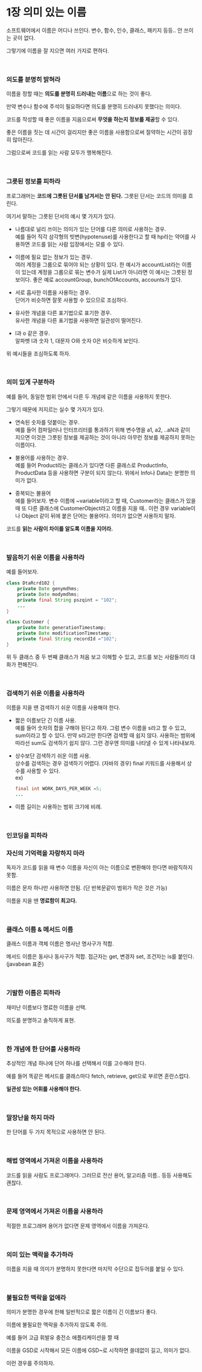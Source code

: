 1장 의미 있는 이름
===============

소프트웨어에서 이름은 어디나 쓰인다. 변수, 함수, 인수, 클래스, 패키지 등등.. 안 쓰이는 곳이 없다.

그렇기에 이름을 잘 지으면 여러 가지로 편하다.

<br>

### 의도를 분명히 밝혀라

이름을 정할 때는 **의도를 분명히 드러내는 이름**으로 하는 것이 좋다.

만약 변수나 함수에 주석이 필요하다면 의도를 분명히 드러내지 못했다는 의미다.

코드를 작성할 때 좋은 이름을 지음으로써 **무엇을 하는지 정보를 제공**할 수 있다.

좋은 이름을 짓는 데 시간이 걸리지만 좋은 이름을 사용함으로써 절약하는 시간이 굉장히 많아진다.

그럼으로써 코드를 읽는 사람 모두가 행복해진다.

<br>

### 그릇된 정보를 피하라

프로그래머는 **코드에 그릇된 단서를 남겨서는 안 된다.** 그릇된 단서는 코드의 의미를 흐린다.

여기서 말하는 그릇된 단서의 예시 몇 가지가 있다.

- 나름대로 널리 쓰이는 의미가 있는 단어를 다른 의미로 사용하는 경우. <br>
  예를 들어 직각 삼각형의 빗변(hypotenuse)를 사용한다고 할 때 hp라는 약어를 사용하면 코드를 읽는 사람 입장에서는 모를 수 있다.

- 이름에 필요 없는 정보가 있는 경우. <br>
  여러 계정을 그룹으로 묶어야 되는 상황이 있다. 한 예시가 accountList라는 이름이 있는데 
  계정을 그룹으로 묶는 변수가 실제 List가 아니라면 이 예시는 그릇된 정보이다.
  좋은 예로 accountGroup, bunchOfAccounts, accounts가 있다.

- 서로 흡사한 이름을 사용하는 경우. <br>
  단어가 비슷하면 잘못 사용할 수 있으므로 조심하다.

- 유사한 개념을 다른 표기법으로 표기한 경우. <br>
  유사한 개념을 다른 표기법을 사용하면 일관성이 떨어진다.

- l과 o 같은 경우. <br>
  알파벳 l과 숫자 1, 대문자 O와 숫자 0은 비슷하게 보인다.

위 예시들을 조심하도록 하자.

<br>

### 의미 있게 구분하라

예를 들어, 동일한 범위 안에서 다른 두 개념에 같은 이름을 사용하지 못한다.

그렇기 때문에 저지르는 실수 몇 가지가 있다.

- 연속된 숫자를 덧붙이는 경우. <br>
  예를 들어 컴파일러나 인터프리터를 통과하기 위해 변수명을 a1, a2, ..aN과 같이 지으면 이것은 
  그릇된 정보를 제공하는 것이 아니라 아무런 정보를 제공하지 못하는 이름이다.

- 불용어를 사용하는 경우. <br>
  예를 들어 Product라는 클래스가 있다면 다른 클래스로 ProductInfo, ProductData 등을 사용하면 구분이 되지 않는다. 
  위에서 Info나 Data는 분명한 의미가 없다.

- 중복되는 불용어 <br>
  예를 들어보자. 변수 이름에 ~variable이라고 할 때, Customer라는 클래스가 있을 때 또 다른 클래스에 CustomerObject라고 이름을 지을 때.. 이런 경우 
  variable이나 Object 같이 뒤에 붙은 단어는 불용어다. 의미가 없으면 사용하지 말자.

코드를 **읽는 사람이 차이를 알도록 이름을 지어라.**

<br>

### 발음하기 쉬운 이름을 사용하라

예를 들어보자.

~~~java
class DtaRcrd102 {
	private Date genymdhms;
	private Date modymdhms;
	private final String pszqint = "102";
	...
}

class Customer {
	private Date generationTimestamp;
	private Date modificationTimestamp;
	private final String recordId ="102";
}
~~~

위 두 클래스 중 두 번째 클래스가 처음 보고 이해할 수 있고, 코드를 보는 사람들끼리 대화가 편해진다.

<br>

### 검색하기 쉬운 이름을 사용하라

이름을 지을 땐 검색하기 쉬운 이름을 사용해야 한다.

- 짧은 이름보단 긴 이름 사용. <br>
  예를 들어 숫자의 합을 구해야 된다고 하자. 그럼 변수 이름을 s라고 할 수 있고, sum이라고 할 수 있다.
  만약 s라고만 한다면 검색할 때 쉽지 않다. 사용하는 범위에 따라선 sum도 검색하기 쉽지 않다. 
  그런 경우엔 의미를 나타낼 수 있게 나타내보자.

- 상수보단 검색하기 쉬운 이름 사용. <br>
  상수를 검색하는 경우 검색하기 어렵다. 
  (자바의 경우) final 키워드를 사용해서 상수를 사용할 수 있다. <br>
  ex) 
  ~~~java
  final int WORK_DAYS_PER_WEEK =5;
  ...
  ~~~

- 이름 길이는 사용하는 범위 크기에 비례.

<br>

### 인코딩을 피하라

### 자신의 기억력을 자랑하지 마라

독자가 코드를 읽을 때 변수 이름을 자신이 아는 이름으로 변환해야 한다면 바람직하지 못함.

이름은 문자 하나만 사용하면 안됨. (단 반복문같이 범위가 작은 것은 가능)

이름을 지을 땐 **명료함이 최고다.**

<br>

### 클래스 이름 & 메서드 이름

클래스 이름과 객체 이름은 명사난 명사구가 적합.

메서드 이름은 동사나 동사구가 적합. 접근자는 get, 변경자 set, 조건자는 is를 붙인다. (javabean 표준)

<br>

### 기발한 이름은 피하라

재미난 이름보다 명료한 이름을 선택.

의도를 분명하고 솔직하게 표현.

<br>

### 한 개념에 한 단어를 사용하라

추상적인 개념 하나에 단어 하나를 선택해서 이를 고수해야 한다.

예를 들어 똑같은 메서드를 클래스마다 fetch, retrieve, get으로 부르면 혼란스럽다.

**일관성 있는 어휘를 사용해야 한다.**

<br>

### 말장난을 하지 마라

한 단어를 두 가지 목적으로 사용하면 안 된다.

<br>

### 해법 영역에서 가져온 이름을 사용하라

코드를 읽을 사람도 프로그래머다. 그러므로 전산 용어, 알고리즘 이름.. 등등 사용해도 괜찮다.

<br>

### 문제 영역에서 가져온 이름을 사용하라

적절한 프로그래머 용어가 없다면 문제 영역에서 이름을 가져온다.

<br>

### 의미 있는 맥락을 추가하라

이름을 지을 때 의미가 분명하지 못한다면 마지막 수단으로 접두어를 붙일 수 있다.

<br>

### 불필요한 맥락을 없애라

의미가 분명한 경우에 한해 일반적으로 짧은 이름이 긴 이름보다 좋다.

이름에 불필요한 맥락을 추가하지 않도록 주의.

예를 들어 고급 휘발유 충전소 애플리케이션을 짤 때

이름을 GSD로 시작해서 모든 이름에 GSD~로 시작하면 쓸데없이 길고, 의미가 없다.

이런 경우를 주의하자.

<br>